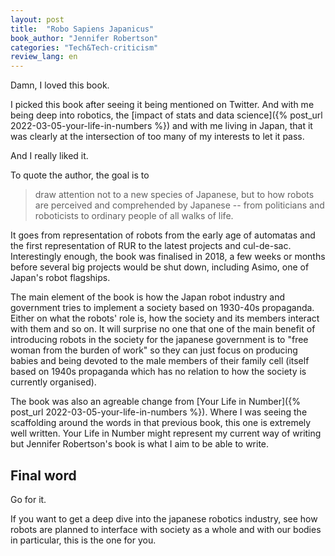 ```yaml
---
layout: post
title:  "Robo Sapiens Japanicus"
book_author: "Jennifer Robertson"
categories: "Tech&Tech-criticism"
review_lang: en
---
```


Damn, I loved this book.

I picked this book after seeing it being mentioned on Twitter. And with me being deep into robotics, the [impact of stats and data science]({% post_url 2022-03-05-your-life-in-numbers %}) and with me living in Japan, that it was clearly at the intersection of too many of my interests to let it pass.

And I really liked it.

To quote the author, the goal is to

> draw attention not to a new species of Japanese, but to how robots are perceived and comprehended by Japanese -- from politicians and roboticists to ordinary people of all walks of life.

It goes from representation of robots from the early age of automatas and the first representation of RUR to the latest projects and cul-de-sac. Interestingly enough, the book was finalised in 2018, a few weeks or months before several big projects would be shut down, including Asimo, one of Japan's robot flagships.

The main element of the book is how the Japan robot industry and government tries to implement a society based on 1930-40s propaganda. Either on what the robots' role is, how the society and its members interact with them and so on. It will surprise no one that one of the main benefit of introducing robots in the society for the japanese government is to "free woman from the burden of work" so they can just focus on producing babies and being devoted to the male members of their family cell (itself based on 1940s propaganda which has no relation to how the society is currently organised).

The book was also an agreable change from [Your Life in Number]({% post_url 2022-03-05-your-life-in-numbers %}). Where I was seeing the scaffolding around the words in that previous book, this one is extremely well written. Your Life in Number might represent my current way of writing but Jennifer Robertson's book is what I aim to be able to write.

## Final word

Go for it.

If you want to get a deep dive into the japanese robotics industry, see how robots are planned to interface with society as a whole and with our bodies in particular, this is the one for you.